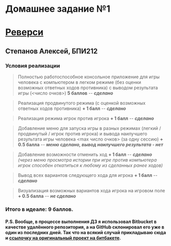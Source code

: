 # Домашнее задание №1
# [Реверси](bit.ly/3B8Emlr)

## Степанов Алексей, БПИ212

### Условия реализации

> Полностью работоспособное консольное приложение для игры человека с компьютером в легком режиме (без оценки возможных ответных ходов противника) с выводом результата игры (<число очков>) **5 баллов** -- ***сделано***

> Реализация продвинутого режима (с оценкой возможных ответных ходов противника) **+ 1 балл** -- ***сделано***

> Реализация режима игрок против игрока **+ 1 балл** -- ***сделано***

> Добавление меню для запуска игры в разных режимах (легкий / продвинутый / игрок против игрока) и вывода наилучшего результата игры человека <max число очков> (за одну сессию) **+ 0.5 балла** -- ***меню сделано, вывод наилучшего результата - нет***

> Добавление возможности отменить ход **+ 1 балл** -- ***сделано*** *(через меню просмотра истории при игре против компьютера игрок способен откатиться к любому из сделанных ранее ходов)*

> Вывод всех вариантов следующего хода для игрока **+ 1 балл** -- ***сделано***

> Визуализация возможных вариантов хода игрока на игровом поле **+ 0.5 балла** -- ***не сделано***

### Итого в идеале: 9 баллов.

#### P.S. Вообще, в процессе выполнения ДЗ я использовал Bitbucket в качестве удалённого репозитория, а на GitHub склонировал его уже в один из последних дней. Так что на всякий случай прикладываю сюда и [ссылочку на оригинальный проект на битбакете](https://bitbucket.org/famusovsky/sd-reversi).
